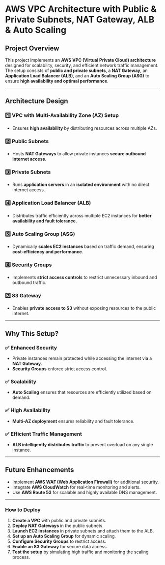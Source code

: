 # **AWS VPC Architecture with Public & Private Subnets, NAT Gateway, ALB & Auto Scaling**

## **Project Overview**
This project implements an **AWS VPC (Virtual Private Cloud) architecture** designed for scalability, security, and efficient network traffic management. The setup consists of **public and private subnets**, a **NAT Gateway**, an **Application Load Balancer (ALB)**, and an **Auto Scaling Group (ASG)** to ensure **high availability and optimal performance**.

---

##  Architecture Design
### 1️⃣ VPC with Multi-Availability Zone (AZ) Setup
- Ensures **high availability** by distributing resources across multiple AZs.

### 2️⃣ Public Subnets
- Hosts **NAT Gateways** to allow private instances **secure outbound internet access**.

### 3️⃣ Private Subnets
- Runs **application servers** in an **isolated environment** with no direct internet access.

### 4️⃣ Application Load Balancer (ALB)
- Distributes traffic efficiently across multiple EC2 instances for **better availability and fault tolerance**.

### 5️⃣ Auto Scaling Group (ASG)
- Dynamically **scales EC2 instances** based on traffic demand, ensuring **cost-efficiency and performance**.

### 6️⃣ Security Groups
- Implements **strict access controls** to restrict unnecessary inbound and outbound traffic.

### 7️⃣ S3 Gateway
- Enables **private access to S3** without exposing resources to the public internet.

---

## Why This Setup? 
### ✅ Enhanced Security
- Private instances remain protected while accessing the internet via a **NAT Gateway**.
- **Security Groups** enforce strict access control.

### ✅ Scalability
- **Auto Scaling** ensures that resources are efficiently utilized based on demand.

### ✅ High Availability
- **Multi-AZ deployment** ensures reliability and fault tolerance.

### ✅ Efficient Traffic Management
- **ALB intelligently distributes traffic** to prevent overload on any single instance.

---

## Future Enhancements
- Implement **AWS WAF (Web Application Firewall)** for additional security.
- Integrate **AWS CloudWatch** for real-time monitoring and alerts.
- Use **AWS Route 53** for scalable and highly available DNS management.

---

###  How to Deploy
1. **Create a VPC** with public and private subnets.
2. **Deploy NAT Gateways** in the public subnets.
3. **Launch EC2 instances** in private subnets and attach them to the ALB.
4. **Set up an Auto Scaling Group** for dynamic scaling.
5. **Configure Security Groups** to restrict access.
6. **Enable an S3 Gateway** for secure data access.
7. **Test the setup** by simulating high traffic and monitoring the scaling process.



